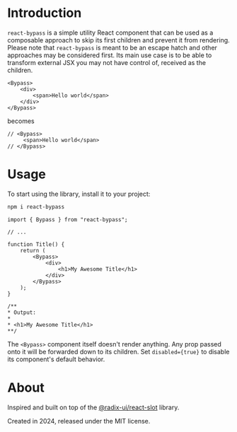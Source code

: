 # Introduction

`react-bypass` is a simple utility React component that can be used as a composable approach to skip its first children and prevent it from rendering. Please note that `react-bypass` is meant to be an escape hatch and other approaches may be considered first. Its main use case is to be able to transform external JSX you may not have control of, received as the children.

```tsx
<Bypass>
    <div>
        <span>Hello world</span>
    </div>
</Bypass>
```

becomes

```tsx
// <Bypass>
     <span>Hello world</span>
// </Bypass>
```

# Usage

To start using the library, install it to your project:

```bash
npm i react-bypass
```

```tsx
import { Bypass } from "react-bypass";

// ...

function Title() {
    return (
        <Bypass>
            <div>
                <h1>My Awesome Title</h1>
            </div>
        </Bypass>
    );
}

/**
* Output:
*
* <h1>My Awesome Title</h1>
**/
```

The `<Bypass>` component itself doesn't render anything. Any prop passed onto it will be forwarded down to its children.
Set `disabled={true}` to disable its component's default behavior.

# About

Inspired and built on top of the [@radix-ui/react-slot](https://www.radix-ui.com/primitives/docs/utilities/slot) library.

Created in 2024, released under the MIT license.  
